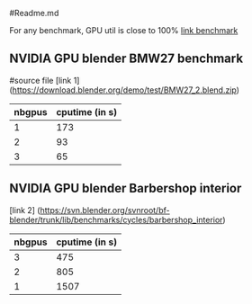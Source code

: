 #Readme.md




For any benchmark, GPU util is close to  100% 
[link benchmark](http://download.blender.org/institute/benchmark/latest_snapshot.html)

## NVIDIA GPU blender BMW27 benchmark
#source file
[link 1] (https://download.blender.org/demo/test/BMW27_2.blend.zip)

| nbgpus    | cputime (in s) |
| --------- | -------------- |
| 1         |    173         |
| 2         |    93          |
| 3         |    65          |

## NVIDIA GPU blender Barbershop interior
[link 2] (https://svn.blender.org/svnroot/bf-blender/trunk/lib/benchmarks/cycles/barbershop_interior)

| nbgpus    | cputime (in s) |
| --------- | -------------- |
| 3         |      475       |
| 2         |      805       |
| 1         |      1507      |


